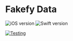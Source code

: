 # Fakefy Data

![iOS version](https://img.shields.io/badge/iOS-14.5\-blue) 
![Swift version](https://img.shields.io/badge/Swift-v5-orange)

[![Testing](https://github.com/fakefy/fakefy-data/actions/workflows/testing.yml/badge.svg)](https://github.com/fakefy/fakefy-data/actions/workflows/testing.yml)
